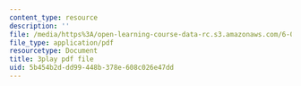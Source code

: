 ```yaml
---
content_type: resource
description: ''
file: /media/https%3A/open-learning-course-data-rc.s3.amazonaws.com/6-042j-mathematics-for-computer-science-spring-2015/5b454b2ddd99448b378e608c026e47dd_BH4qlkYCLW0.pdf
file_type: application/pdf
resourcetype: Document
title: 3play pdf file
uid: 5b454b2d-dd99-448b-378e-608c026e47dd
---
```

